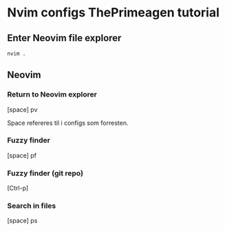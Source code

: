 # Nvim configs ThePrimeagen tutorial

## Enter Neovim file explorer

```bash
nvim .
```

## Neovim

### Return to Neovim explorer

[space] pv

Space refereres til i configs som <leader> forresten.

### Fuzzy finder

[space] pf


### Fuzzy finder (git repo)

[Ctrl-p]


### Search in files

[space] ps


